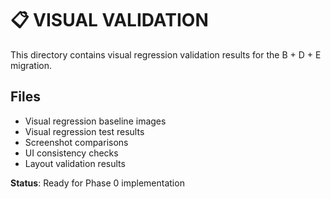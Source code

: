 # 📋 **VISUAL VALIDATION**

This directory contains visual regression validation results for the B + D + E migration.

## **Files**
- Visual regression baseline images
- Visual regression test results
- Screenshot comparisons
- UI consistency checks
- Layout validation results

**Status**: Ready for Phase 0 implementation 